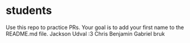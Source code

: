 # students
Use this repo to practice PRs. Your goal is to add your first name to the README.md file.
Jackson
Udval :3
Chris
Benjamin
Gabriel
bruk
